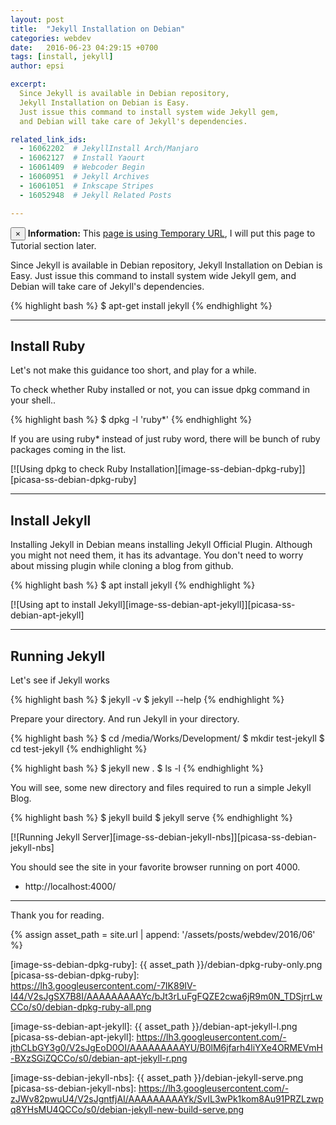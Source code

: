 ```yaml
---
layout: post
title:  "Jekyll Installation on Debian"
categories: webdev
date:   2016-06-23 04:29:15 +0700
tags: [install, jekyll]
author: epsi

excerpt:
  Since Jekyll is available in Debian repository,
  Jekyll Installation on Debian is Easy.
  Just issue this command to install system wide Jekyll gem,
  and Debian will take care of Jekyll's dependencies.

related_link_ids: 
  - 16062202  # JekyllInstall Arch/Manjaro
  - 16062127  # Install Yaourt
  - 16061409  # Webcoder Begin
  - 16060951  # Jekyll Archives
  - 16061051  # Inkscape Stripes
  - 16052948  # Jekyll Related Posts

---
```


<div class="alert alert-dismissible alert-info">
  <button type="button" class="close" data-dismiss="alert">&times;</button>
  <strong>Information:</strong> This <a href="#" class="alert-link">page is using Temporary URL</a>,
  I will put this page to Tutorial section later.
</div>

Since Jekyll is available in Debian repository,
Jekyll Installation on Debian is Easy.
Just issue this command to install system wide Jekyll gem,
and Debian will take care of Jekyll's dependencies.

{% highlight bash %}
 $ apt-get install jekyll
{% endhighlight %}

-- -- --

## Install Ruby

Let's not make this guidance too short,
and play for a while.

To check whether Ruby installed or not,
you can issue dpkg command in your shell..

{% highlight bash %}
 $ dpkg -l 'ruby*'
{% endhighlight %}

If you are using ruby* instead of just ruby word,
there will be bunch of ruby packages coming in the list.

[![Using dpkg to check Ruby Installation][image-ss-debian-dpkg-ruby]][picasa-ss-debian-dpkg-ruby]

-- -- --

## Install Jekyll

Installing Jekyll in Debian means installing Jekyll Official Plugin.
Although you might not need them, it has its advantage.
You don't need to worry about missing plugin while cloning a blog from github.

{% highlight bash %}
 $ apt install jekyll
{% endhighlight %}

[![Using apt to install Jekyll][image-ss-debian-apt-jekyll]][picasa-ss-debian-apt-jekyll]

-- -- --

## Running Jekyll

Let's see if Jekyll works

{% highlight bash %}
 $ jekyll -v
 $ jekyll --help
{% endhighlight %}

Prepare your directory.
And run Jekyll in your directory.

{% highlight bash %}
 $ cd /media/Works/Development/
 $ mkdir test-jekyll
 $ cd test-jekyll
{% endhighlight %}

{% highlight bash %}
 $ jekyll new .
 $ ls -l
{% endhighlight %}

You will see, some new directory and files
required to run a simple Jekyll Blog.

{% highlight bash %}
 $ jekyll build
 $ jekyll serve
{% endhighlight %}


[![Running Jekyll Server][image-ss-debian-jekyll-nbs]][picasa-ss-debian-jekyll-nbs]

You should see the site in your favorite browser running on port 4000.

* http://localhost:4000/

-- -- --

Thank you for reading.



[//]: <> ( -- -- -- links below -- -- -- )

{% assign asset_path = site.url | append: '/assets/posts/webdev/2016/06' %}

[image-ss-debian-dpkg-ruby]: {{ asset_path }}/debian-dpkg-ruby-only.png
[picasa-ss-debian-dpkg-ruby]: https://lh3.googleusercontent.com/-7IK89IV-I44/V2sJgSX7B8I/AAAAAAAAAYc/bJt3rLuFgFQZE2cwa6jR9m0N_TDSjrrLwCCo/s0/debian-dpkg-ruby-all.png

[image-ss-debian-apt-jekyll]: {{ asset_path }}/debian-apt-jekyll-l.png
[picasa-ss-debian-apt-jekyll]: https://lh3.googleusercontent.com/-jthCLbGY3g0/V2sJgEoD0OI/AAAAAAAAAYU/B0lM6jfarh4liYXe4ORMEVmH-BXzSGiZQCCo/s0/debian-apt-jekyll-r.png

[image-ss-debian-jekyll-nbs]: {{ asset_path }}/debian-jekyll-serve.png
[picasa-ss-debian-jekyll-nbs]: https://lh3.googleusercontent.com/-zJWv82pwuU4/V2sJgntfjAI/AAAAAAAAAYk/SvIL3wPk1kom8Au91PRZLzwpq8YHsMU4QCCo/s0/debian-jekyll-new-build-serve.png

